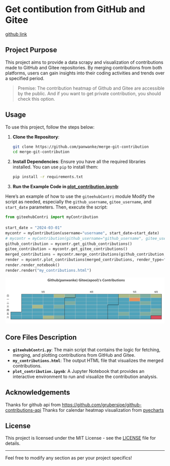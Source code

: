 # Get contibution from GitHub and Gitee

[github link](https://github.com/panwanke/merge-git-contribution)

## Project Purpose
This project aims to provide a data scrapy and visualization of contributions made to GitHub and Gitee repositories. By merging contributions from both platforms, users can gain insights into their coding activities and trends over a specified period.

> Premise:
> The contribution heatmap of Github and Gitee are accessible by the public.
> And if you want to get private contribution, you should check this option. 

## Usage
To use this project, follow the steps below:

1. **Clone the Repository**:
   ```bash
   git clone https://github.com/panwanke/merge-git-contribution
   cd merge-git-contribution
   ```

2. **Install Dependencies**:
   Ensure you have all the required libraries installed. You can use `pip` to install them:
   ```bash
   pip install -r requirements.txt
   ```

3. **Run the Example Code in [plot_contribution.ipynb](./plot_contribution.ipynb)**:


  Here’s an example of how to use the `giteehubContri` module
   Modify the script as needed, especially the `github_username`, `gitee_username`, and `start_date` parameters. Then, execute the script:

```python
from giteehubContri import myContribution

start_date = "2024-03-01"
mycontr = myContribution(username="username", start_date=start_date)
# mycontr = myContribution(github_username="github_username", gitee_username="gitee_username", start_date=start_date)
github_contribution = mycontr.get_github_contributions()
gitee_contribution = mycontr.get_gitee_contributions()
merged_contributions = mycontr.merge_contributions(github_contribution, gitee_contribution)
render = mycontr.plot_contributions(merged_contributions, render_type="notebook")
render.render_notebook()
render.render("my_contributions.html")
```
![fig1](./figs/screenshot1.png)

## Core Files Description


- **`giteehubContri.py`**: The main script that contains the logic for fetching, merging, and plotting contributions from GitHub and Gitee.
- **`my_contributions.html`**: The output HTML file that visualizes the merged contributions.
- **`plot_contribution.ipynb`**: A Jupyter Notebook that provides an interactive environment to run and visualize the contribution analysis.


## Acknowledgements

Thanks for github api from https://github.com/grubersjoe/github-contributions-api
Thanks for calendar heatmap visualization from [pyecharts](https://gallery.pyecharts.org/#/Calendar/calendar_heatmap)

## License
This project is licensed under the MIT License - see the [LICENSE](LICENSE) file for details.

---

Feel free to modify any section as per your project specifics!
